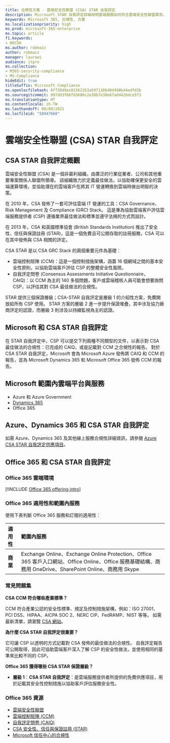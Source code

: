 ```yaml
---
title: 合規性方案 - 雲端安全性聯盟 (CSA) STAR 自我評定
description: Microsoft STAR 自我評定詳細說明雲端服務如何符合雲端安全性聯盟需求。
keywords: Microsoft 365, 合規性, 方案
ms.localizationpriority: high
ms.prod: microsoft-365-enterprise
ms.topic: article
f1.keywords:
- NOCSH
ms.author: robmazz
author: robmazz
manager: laurawi
audience: itpro
ms.collection:
- M365-security-compliance
- MS-Compliance
hideEdit: true
titleSuffix: Microsoft Compliance
ms.openlocfilehash: 6ff20d9ac81562353a5971386d0d498b44edfd3b
ms.sourcegitcommit: 997dd3f66f65686c2e38b7e30e67add426dce5f3
ms.translationtype: HT
ms.contentlocale: zh-TW
ms.lasthandoff: 09/09/2021
ms.locfileid: "58947660"
---
```

# <a name="cloud-security-alliance-csa-star-self-assessment"></a>雲端安全性聯盟 (CSA) STAR 自我評定

## <a name="csa-star-self-assessment-overview"></a>CSA STAR 自我評定概觀

雲端安全性聯盟 (CSA) 是一個非贏利組織，由廣泛的行業從業者、公司和其他重要專案關係人聯盟所領導。 該組織致力於定義最佳做法，以協助確保更安全的雲端運算環境，並協助潛在的雲端客戶在將其 IT 營運轉換到雲端時做出明智的決策。  
  
在 2010 年，CSA 發佈了一套可評估雲端 IT 營運的工具：CSA Governance、Risk Management 及 Compliance (GRC) Stack。 這是專為協助雲端客戶評估雲端服務提供者 (CSP) 遵循業界最佳做法和標準並遵守法規的方式而設計。  
  
在 2013 年，CSA 和英國標準協會 (British Standards Institution) 推出了安全性、信任與保證註冊 (STAR)，這是一個免費且可公開存取的註冊服務，CSA 可以在其中發佈與 CSA 相關的評定。  
  
CSA STAR 是以 CSA GRC Stack 的兩個重要元件為基礎：

- 雲端控制矩陣 (CCM)：這是一個控制措施架構，涵蓋 16 個網域之間的基本安全性原則，以協助雲端客戶評估 CSP 的整體安全性風險。
- 自我評定問卷 (Consensus Assessments Initiative Questionnaire，CAIQ)：以 CCM 為主的 140 多個問題，客戶或雲端稽核人員可能會想要詢問 CSP，以評估其對 CSA 最佳做法的合規性。

STAR 提供三個保證層級；CSA-STAR 自我評定是層級 1 的介紹性方案，免費開放給所有 CSP 使用。 STAR 方案的層級 2 進一步提升保證堆疊，其中涉及協力廠商評定的認證，而層級 3 則涉及以持續監視為主的認證。

## <a name="microsoft-and-csa-star-self-assessment"></a>Microsoft 和 CSA STAR 自我評定

在 STAR 自我評定中，CSP 可以提交下列兩種不同類型的文件，以表示對 CSA 最佳做法的合規性：已完成的 CAIQ，或是記載對 CCM 之合規性的報告。 對於 CSA STAR 自我評定，Microsoft 會為 Microsoft Azure 發佈將 CAIQ 和 CCM 的報告，並為 Microsoft Dynamics 365 和 Microsoft Office 365 發佈 CCM 的報告。  

## <a name="microsoft-in-scope-cloud-platforms--services"></a>Microsoft 範圍內雲端平台與服務

- Azure 和 Azure Government
- [Dynamics 365](https://aka.ms/d365-compliance-list)
- Office 365

## <a name="azure-dynamics-365-and-csa-star-self-assessment"></a>Azure、Dynamics 365 和 CSA STAR 自我評定

如需 Azure、Dynamics 365 及其他線上服務合規性詳細資訊，請參閱 [Azure CSA STAR 自我評定供應項目](/azure/compliance/offerings/offering-csa-star-self-assessment)。

## <a name="office-365-and-csa-star-self-assessment"></a>Office 365 和 CSA STAR 自我評定

### <a name="office-365-cloud-environments"></a>Office 365 雲端環境

[!INCLUDE [Office 365 offering intro](../includes/o365-offering-introduction.md)]

### <a name="office-365-applicability-and-in-scope-services"></a>Office 365 適用性和範圍內服務

使用下表判斷 Office 365 服務和訂閱的適用性：

| **適用性** | **範圍內服務** |
|:------------------|:----------------------|
| **商業** |Exchange Online、Exchange Online Protection、Office 365 客戶入口網站、Office Online、Office 服務基礎結構、商務用 OneDrive、SharePoint Online、商務用 Skype |

### <a name="frequently-asked-questions"></a>常見問題集

**CSA CCM 符合哪些產業標準？**

CCM 符合產業公認的安全性標準、規定及控制措施架構，例如：ISO 27001、PCI DSS、HIPAA、AICPA SOC 2、NERC CIP、FedRAMP、NIST 等等。 如需最新清單，請瀏覽 [CSA 網站](https://cloudsecurityalliance.org/)。

**為什麼 CSA STAR 自我評定很重要？**

它可讓 CSP 以透明的方式記載對 CSA 發佈的最佳做法的合規性。 自我評定報告可公開取得，因此可協助雲端客戶深入了解 CSP 的安全性做法，並使用相同的基準來比較不同的 CSP。

**Office 365 獲得哪些 CSA STAR 保證層級？**

- **層級 1**：**CSA STAR 自我評定**：是雲端服務提供者所提供的免費供應項目，用於記載其安全性控制措施以協助客戶評估服務安全性。

### <a name="office-365-resources"></a>Office 365 資源

- [雲端安全性聯盟](https://cloudsecurityalliance.org/)
- [雲端控制矩陣 (CCM)](https://cloudsecurityalliance.org/group/cloud-controls-matrix/)
- [自我評定問卷 (CAIQ)](https://cloudsecurityalliance.org/group/consensus-assessments/)
- [CSA 安全性、信任與保證註冊 (STAR)](https://cloudsecurityalliance.org/star/)
- [Microsoft 信任中心的合規性](https://www.microsoft.com/trust-center/compliance/compliance-overview)
